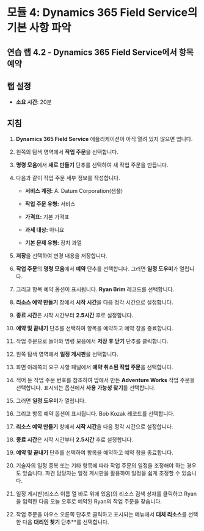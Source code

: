 ﻿---
lab:
    title: '랩 4.2: Dynamics 365 Field Service에서 항목 예약'
    module: '모듈 4: Dynamics 365 Field Service의 기본 사항 파악'
---

모듈 4: Dynamics 365 Field Service의 기본 사항 파악
========================

## 연습 랩 4.2 - Dynamics 365 Field Service에서 항목 예약

## 랩 설정

  - **소요 시간**: 20분
  
## 지침

1. **Dynamics 365 Field Service** 애플리케이션이 아직 열려 있지 않으면 엽니다. 

2. 왼쪽의 탐색 영역에서 **작업 주문**을 선택합니다.

3. **명령 모음**에서 **새로 만들기** 단추를 선택하여 새 작업 주문을 만듭니다.

4. 다음과 같이 작업 주문 세부 정보를 작성합니다.

	- **서비스 계정:** A. Datum Corporation(샘플)

	- **작업 주문 유형:** 서비스

	- **가격표:** 기본 가격표

	- **과세 대상:** 아니요

	- **기본 문제 유형:** 장치 과열

5. **저장**을 선택하여 변경 내용을 저장합니다.

6. **작업 주문**의 **명령 모음**에서 **예약** 단추를 선택합니다. 그러면 **일정 도우미**가 열립니다. 

7. 그리고 항목 예약 옵션이 표시됩니다. **Ryan Brim** 레코드를 선택합니다.

8. **리소스 예약 만들기** 창에서 **시작 시간**을 다음 정각 시간으로 설정합니다.

9. **종료 시간**은 시작 시간부터 **2.5시간** 후로 설정합니다. 

10. **예약 및 끝내기** 단추를 선택하여 항목을 예약하고 예약 창을 종료합니다. 

11. 작업 주문으로 돌아와 명령 모음에서 **저장 후 닫기** 단추를 클릭합니다. 

12. 왼쪽 탐색 영역에서 **일정 게시판**을 선택합니다.

13. 화면 아래쪽의 요구 사항 패널에서 **예약 취소된 작업 주문**을 선택합니다.

14. 적어 둔 작업 주문 번호를 참조하여 앞에서 만든 **Adventure Works** 작업 주문을 선택합니다. 표시되는 옵션에서 **사용 가능성 찾기**를 선택합니다. 

15. 그러면 **일정 도우미**가 열립니다. 

16. 그리고 항목 예약 옵션이 표시됩니다. Bob Kozak 레코드를 선택합니다.

17. **리소스 예약 만들기** 창에서 **시작 시간**을 다음 정각 시간으로 설정합니다.

18. **종료 시간**은 시작 시간부터 **2.5시간** 후로 설정합니다. 

19. **예약 및 끝내기** 단추를 선택하여 항목을 예약하고 예약 창을 종료합니다. 

20. 기술자의 일정 중복 또는 기타 항목에 따라 작업 주문의 일정을 조정해야 하는 경우도 있습니다. 파견 담당자는 일정 게시판을 활용하여 일정을 쉽게 조정할 수 있습니다. 

21. 일정 게시판(리소스 이름 열 바로 위에 있음)의 리소스 검색 상자를 클릭하고 Ryan을 입력한 다음 오늘 오후로 예약된 Ryan의 작업 주문을 찾습니다. 

22. 작업 주문을 마우스 오른쪽 단추로 클릭하고 표시되는 메뉴에서 **대체 리소스**를 선택한 다음 **대리인 찾기** 단추**를 선택합니다.

